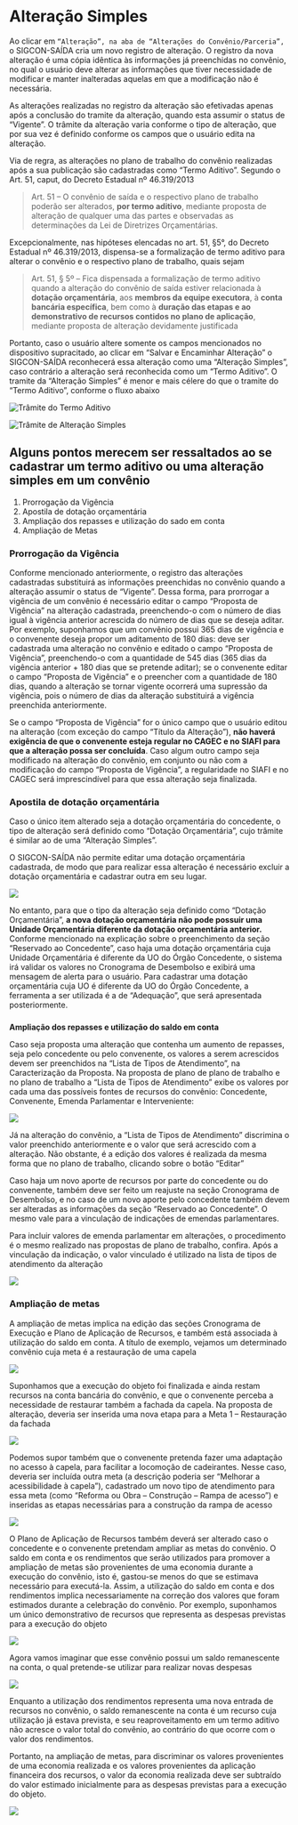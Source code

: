 # Alteração Simples

Ao clicar em `“Alteração”, na aba de “Alterações do Convênio/Parceria”,` o SIGCON-SAÍDA cria um novo registro de alteração. O registro da nova alteração é uma cópia idêntica às informações já preenchidas no convênio, no qual o usuário deve alterar as informações que tiver necessidade de modificar e manter inalteradas aquelas em que a modificação não é necessária.

 As alterações realizadas no registro da alteração são efetivadas apenas após a conclusão do tramite da alteração, quando esta assumir o status de “Vigente”. O trâmite da alteração varia conforme o tipo de alteração, que por sua vez é definido conforme os campos que o usuário edita na alteração.

Via de regra, as alterações no plano de trabalho do convênio realizadas após a sua publicação são cadastradas como “Termo Aditivo”. Segundo o Art. 51, caput, do Decreto Estadual nº 46.319/2013

> Art. 51 – O convênio de saída e o respectivo plano de trabalho poderão ser alterados, **por termo aditivo**, mediante proposta de alteração de qualquer uma das partes e observadas as determinações da Lei de Diretrizes Orçamentárias.

Excepcionalmente, nas hipóteses elencadas no art. 51, §5°, do Decreto Estadual nº 46.319/2013, dispensa-se a formalização de termo aditivo para alterar o convênio e o respectivo plano de trabalho, quais sejam

> Art. 51, § 5º – Fica dispensada a formalização de termo aditivo quando a alteração do convênio de saída estiver relacionada à **dotação orçamentária**, aos **membros da equipe executora**, à **conta bancária específica**, bem como à **duração das etapas e ao demonstrativo de recursos contidos no plano de aplicação**, mediante proposta de alteração devidamente justificada

Portanto, caso o usuário altere somente os campos mencionados no dispositivo supracitado, ao clicar em “Salvar e Encaminhar Alteração” o SIGCON-SAÍDA reconhecerá essa alteração como uma “Alteração Simples”, caso contrário a alteração será reconhecida como um “Termo Aditivo”. O tramite da “Alteração Simples” é menor e mais célere do que o tramite do “Termo Aditivo”, conforme o fluxo abaixo

![Tr&#xE2;mite do Termo Aditivo](../../../.gitbook/assets/image%20%2866%29%20%281%29.png)

![Tr&#xE2;mite de Altera&#xE7;&#xE3;o Simples](../../../.gitbook/assets/image%20%28122%29.png)

## Alguns pontos merecem ser ressaltados ao se cadastrar um termo aditivo ou uma alteração simples em um convênio

1. Prorrogação da Vigência
2. Apostila de dotação orçamentária
3. Ampliação dos repasses e utilização do sado em conta
4. Ampliação de Metas

### Prorrogação da Vigência

Conforme mencionado anteriormente, o registro das alterações cadastradas substituirá as informações preenchidas no convênio quando a alteração assumir o status de “Vigente”. Dessa forma, para prorrogar a vigência de um convênio é necessário editar o campo “Proposta de Vigência” na alteração cadastrada, preenchendo-o com o número de dias igual à vigência anterior acrescida do número de dias que se deseja aditar. Por exemplo, suponhamos que um convênio possui 365 dias de vigência e o convenente deseja propor um aditamento de 180 dias: deve ser cadastrada uma alteração no convênio e editado o campo “Proposta de Vigência”, preenchendo-o com a quantidade de 545 dias \(365 dias da vigência anterior + 180 dias que se pretende aditar\); se o convenente editar o campo “Proposta de Vigência” e o preencher com a quantidade de 180 dias, quando a alteração se tornar vigente ocorrerá uma supressão da vigência, pois o número de dias da alteração substituirá a vigência preenchida anteriormente.

Se o campo “Proposta de Vigência” for o único campo que o usuário editou na alteração \(com exceção do campo “Título da Alteração”\), **não haverá exigência de que o convenente esteja regular no CAGEC e no SIAFI para que a alteração possa ser concluída**. Caso algum outro campo seja modificado na alteração do convênio, em conjunto ou não com a modificação do campo “Proposta de Vigência”, a regularidade no SIAFI e no CAGEC será imprescindível para que essa alteração seja finalizada.

### Apostila de dotação orçamentária

Caso o único item alterado seja a dotação orçamentária do concedente, o tipo de alteração será definido como “Dotação Orçamentária”, cujo trâmite é similar ao de uma “Alteração Simples”.

O SIGCON-SAÍDA não permite editar uma dotação orçamentária cadastrada, de modo que para realizar essa alteração é necessário excluir a dotação orçamentária e cadastrar outra em seu lugar.

![](../../../.gitbook/assets/image%20%28110%29.png)

No entanto, para que o tipo da alteração seja definido como “Dotação Orçamentária”, **a nova dotação orçamentária não pode possuir uma Unidade Orçamentária diferente da dotação orçamentária anterior.** Conforme mencionado na explicação sobre o preenchimento da seção “Reservado ao Concedente”, caso haja uma dotação orçamentária cuja Unidade Orçamentária é diferente da UO do Órgão Concedente, o sistema irá validar os valores no Cronograma de Desembolso e exibirá uma mensagem de alerta para o usuário. Para cadastrar uma dotação orçamentária cuja UO é diferente da UO do Órgão Concedente, a ferramenta a ser utilizada é a de “Adequação”, que será apresentada posteriormente.

### **Ampliação dos repasses e utilização do saldo em conta**

Caso seja proposta uma alteração que contenha um aumento de repasses, seja pelo concedente ou pelo convenente, os valores a serem acrescidos devem ser preenchidos na “Lista de Tipos de Atendimento”, na Caracterização da Proposta. Na proposta de plano de plano de trabalho e no plano de trabalho a “Lista de Tipos de Atendimento” exibe os valores por cada uma das possíveis fontes de recursos do convênio: Concedente, Convenente, Emenda Parlamentar e Interveniente:

![](../../../.gitbook/assets/image%20%2859%29.png)

Já na alteração do convênio, a “Lista de Tipos de Atendimento” discrimina o valor preenchido anteriormente e o valor que será acrescido com a alteração. Não obstante, é a edição dos valores é realizada da mesma forma que no plano de trabalho, clicando sobre o botão “Editar”

Caso haja um novo aporte de recursos por parte do concedente ou do convenente, também deve ser feito um reajuste na seção Cronograma de Desembolso, e no caso de um novo aporte pelo concedente também devem ser alteradas as informações da seção “Reservado ao Concedente”. O mesmo vale para a vinculação de indicações de emendas parlamentares. 

Para incluir valores de emenda parlamentar em alterações, o procedimento é o mesmo realizado nas propostas de plano de trabalho, confira. Após a vinculação da indicação, o valor vinculado é utilizado na lista de tipos de atendimento da alteração

![](../../../.gitbook/assets/image%20%2858%29.png)

### **Ampliação de metas**

A ampliação de metas implica na edição das seções Cronograma de Execução e Plano de Aplicação de Recursos, e também está associada à utilização do saldo em conta. A título de exemplo, vejamos um determinado convênio cuja meta é a restauração de uma capela

![](../../../.gitbook/assets/image%20%28132%29.png)

Suponhamos que a execução do objeto foi finalizada e ainda restam recursos na conta bancária do convênio, e que o convenente perceba a necessidade de restaurar também a fachada da capela. Na proposta de alteração, deveria ser inserida uma nova etapa para a Meta 1 – Restauração da fachada

![](../../../.gitbook/assets/image%20%2876%29.png)

Podemos supor também que o convenente pretenda fazer uma adaptação no acesso à capela, para facilitar a locomoção de cadeirantes. Nesse caso, deveria ser incluída outra meta \(a descrição poderia ser “Melhorar a acessibilidade à capela”\), cadastrado um novo tipo de atendimento para essa meta \(como “Reforma ou Obra – Construção – Rampa de acesso”\) e inseridas as etapas necessárias para a construção da rampa de acesso

![](../../../.gitbook/assets/image%20%2897%29.png)

O Plano de Aplicação de Recursos também deverá ser alterado caso o concedente e o convenente pretendam ampliar as metas do convênio. O saldo em conta e os rendimentos que serão utilizados para promover a ampliação de metas são provenientes de uma economia durante a execução do convênio, isto é, gastou-se menos do que se estimava necessário para executá-la. Assim, a utilização do saldo em conta e dos rendimentos implica necessariamente na correção dos valores que foram estimados durante a celebração do convênio. Por exemplo, suponhamos um único demonstrativo de recursos que representa as despesas previstas para a execução do objeto

![](../../../.gitbook/assets/image%20%2818%29.png)

Agora vamos imaginar que esse convênio possui um saldo remanescente na conta, o qual pretende-se utilizar para realizar novas despesas

![](../../../.gitbook/assets/image%20%28101%29.png)

Enquanto a utilização dos rendimentos representa uma nova entrada de recursos no convênio, o saldo remanescente na conta é um recurso cuja utilização já estava prevista, e seu reaproveitamento em um termo aditivo não acresce o valor total do convênio, ao contrário do que ocorre com o valor dos rendimentos. 

Portanto, na ampliação de metas, para discriminar os valores provenientes de uma economia realizada e os valores provenientes da aplicação financeira dos recursos, o valor da economia realizada deve ser subtraído do valor estimado inicialmente para as despesas previstas para a execução do objeto.

![](../../../.gitbook/assets/image%20%2898%29.png)



